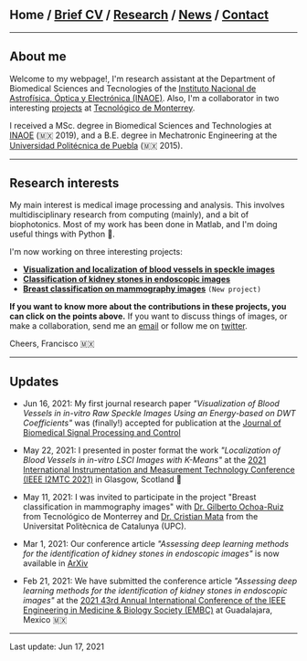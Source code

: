## Home / [Brief CV](/brief_cv) / [Research](/research) / [News](/news) / [Contact](/contact)

---



## About me

Welcome to my webpage!, I'm research assistant at the Department of Biomedical Sciences and Tecnologies of the [Instituto Nacional de Astrofísica, Óptica y Electrónica (INAOE)](https://www.inaoep.mx). Also, I'm a collaborator in two interesting [projects](https://friscolt.github.io/research) at [Tecnológico de Monterrey](https://tec.mx/es). 

I received a MSc. degree in Biomedical Sciences and Technologies at [INAOE](https://www.inaoep.mx) (🇲🇽 2019), and a B.E. degree in Mechatronic Engineering at the [Universidad Politécnica de Puebla](http://www.uppuebla.edu.mx/joomla1/) (🇲🇽  2015). 



---

## Research interests

My main interest is medical image processing and analysis. This involves multidisciplinary research from computing (mainly), and a bit of biophotonics. Most of my work has been done in Matlab, and I'm doing useful things with Python 🐍.

I'm now working on three interesting projects:

*  [**Visualization and localization of blood vessels in speckle images**](/bloodvessels)
*  [**Classification of kidney stones in endoscopic images**](/kidneystones)
*  [**Breast classification on mammography images**](/mammography) `(New project)`

**If you want to know more about the contributions in these projects, you can click on the points above.** If you want to discuss things of images, or make a collaboration, send me an [email](mailto:francisco.lopez@inaoe.mx?subject=%20Hello,%20Francisco)  or follow me on [twitter](https://twitter.com/Friscolt).

Cheers,
Francisco 🇲🇽

---

## Updates


* Jun 16, 2021: My first journal research paper *"Visualization of Blood Vessels in in-vitro Raw Speckle Images Using an Energy-based on DWT Coefficients"* was (finally!) accepted for publication at the [Journal of Biomedical Signal Processing and Control](https://www.journals.elsevier.com/biomedical-signal-processing-and-control)

* May 22, 2021: I presented in poster format the work  *"Localization of Blood Vessels in in-vitro LSCI Images with K-Means"* at the [2021 International Instrumentation and Measurement Technology Conference (IEEE I2MTC 2021)](https://i2mtc2021.ieee-ims.org) in Glasgow, Scotland 🏴󠁧󠁢󠁳󠁣󠁴󠁿

* May 11, 2021: I was invited to participate in the project "Breast classification in mammography images" with [Dr. Gilberto Ochoa-Ruiz](https://scholar.google.es/citations?user=DDtiliwAAAAJ&hl=es) from Tecnológico de Monterrey and [Dr. Cristian Mata](https://scholar.google.com.mx/citations?user=PXBkuoIAAAAJ&hl=es) from the Universitat Politècnica de Catalunya (UPC).

* Mar 1, 2021: Our conference article *"Assessing deep learning methods for the identification of kidney stones in endoscopic images"*  is now available in 
[ArXiv](https://arxiv.org/abs/2103.01146)

* Feb 21, 2021: We have submitted the conference article *"Assessing deep learning methods for the identification of kidney stones in endoscopic images"* at the [2021 43rd Annual International Conference of the IEEE Engineering in Medicine & Biology Society (EMBC)](https://embc.embs.org/2021/) at Guadalajara, Mexico 🇲🇽

---

Last update: Jun 17, 2021 
